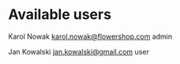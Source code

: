 # Available users
Karol Nowak
karol.nowak@flowershop.com
admin

Jan Kowalski
jan.kowalski@gmail.com
user